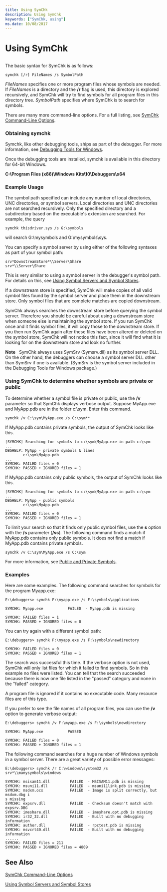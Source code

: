 ```yaml
---
title: Using SymChk
description: Using SymChk
keywords: ["SymChk, using"]
ms.date: 10/08/2017
---
```


# Using SymChk


## <span id="ddk_using_symchk_dtoolq"></span><span id="DDK_USING_SYMCHK_DTOOLQ"></span>

The basic syntax for SymChk is as follows:

```console
symchk [/r] FileNames /s SymbolPath 
```

*FileNames* specifies one or more program files whose symbols are needed. If *FileNames* is a directory and the **/r** flag is used, this directory is explored recursively, and SymChk will try to find symbols for all program files in this directory tree. *SymbolPath* specifies where SymChk is to search for symbols.

There are many more command-line options. For a full listing, see [SymChk Command-Line Options](symchk-command-line-options.md).

### Obtaining symchk

Symchk, like other debugging tools, ships as part of the debugger. For more information, see [Debugging Tools for Windows](debugger-download-tools.md).

Once the debugging tools are installed, symchk is available in this directory for 64-bit Windows.

**C:\\Program Files (x86)\\Windows Kits\\10\\Debuggers\\x64**

### Example Usage

The symbol path specified can include any number of local directories, UNC directories, or symbol servers. Local directories and UNC directories are not searched recursively. Only the specified directory and a subdirectory based on the executable's extension are searched. For example, the query

```console
symchk thisdriver.sys /s G:\symbols 
```

will search G:\\mysymbols and G:\\mysymbols\\sys.


You can specify a symbol server by using either of the following syntaxes as part of your symbol path:

```console
srv*DownstreamStore*\\Server\Share
srv*\\Server\Share
```

This is very similar to using a symbol server in the debugger's symbol path. For details on this, see [Using Symbol Servers and Symbol Stores](symbol-stores-and-symbol-servers.md).

If a downstream store is specified, SymChk will make copies of all valid symbol files found by the symbol server and place them in the downstream store. Only symbol files that are complete matches are copied downstream.

SymChk always searches the downstream store before querying the symbol server. Therefore you should be careful about using a downstream store when someone else is maintaining the symbol store. If you run SymChk once and it finds symbol files, it will copy those to the downstream store. If you then run SymChk again after these files have been altered or deleted on the symbol store, SymChk will not notice this fact, since it will find what it is looking for on the downstream store and look no further.

**Note**   SymChk always uses SymSrv (Symsrv.dll) as its symbol server DLL. On the other hand, the debuggers can choose a symbol server DLL other than SymSrv if one is available. (SymSrv is the symbol server included in the Debugging Tools for Windows package.)
 

### <span id="Using_SymChk_to_determine_whether_symbols_are_private_or_public"></span><span id="using_symchk_to_determine_whether_symbols_are_private_or_public"></span><span id="USING_SYMCHK_TO_DETERMINE_WHETHER_SYMBOLS_ARE_PRIVATE_OR_PUBLIC"></span>Using SymChk to determine whether symbols are private or public

To determine whether a symbol file is private or public, use the **/v** parameter so that SymChk displays verbose output. Suppose MyApp.exe and MyApp.pdb are in the folder c:\\sym. Enter this command.

```console
symchk /v C:\sym\MyApp.exe /s C:\sym**
```

If MyApp.pdb contains private symbols, the output of SymChk looks like this.

```console
[SYMCHK] Searching for symbols to c:\sym\MyApp.exe in path c:\sym
...
DBGHELP: MyApp - private symbols & lines
        c:\sym\MyApp.pdb
...
SYMCHK: FAILED files = 0
SYMCHK: PASSED + IGNORED files = 1
```

If MyApp.pdb contains only public symbols, the output of SymChk looks like this.

```console
[SYMCHK] Searching for symbols to c:\sym\MyApp.exe in path c:\sym
...
DBGHELP: MyApp - public symbols
        c:\sym\MyApp.pdb
...
SYMCHK: FAILED files = 0
SYMCHK: PASSED + IGNORED files = 1
```

To limit your search so that it finds only public symbol files, use the **s** option with the **/s** parameter (**/ss**). The following command finds a match if MyApp.pdb contains only public symbols. It does not find a match if MyApp.pdb contains private symbols.

```console
symchk /v C:\sym\MyApp.exe /s C:\sym
```

For more information, see [Public and Private Symbols](public-and-private-symbols.md).

### <span id="examples"></span><span id="EXAMPLES"></span>Examples

Here are some examples. The following command searches for symbols for the program Myapp.exe:

```console
E:\debuggers> symchk F:\myapp.exe /s F:\symbols\applications 

SYMCHK: Myapp.exe           FAILED  - Myapp.pdb is missing

SYMCHK: FAILED files = 1
SYMCHK: PASSED + IGNORED files = 0
```

You can try again with a different symbol path:

```console
E:\debuggers> symchk F:\myapp.exe /s F:\symbols\newdirectory 

SYMCHK: FAILED files = 0
SYMCHK: PASSED + IGNORED files = 1
```

The search was successful this time. If the verbose option is not used, SymChk will only list files for which it failed to find symbols. So in this example no files were listed. You can tell that the search succeeded because there is now one file listed in the "passed" category and none in the "failed" category.

A program file is ignored if it contains no executable code. Many resource files are of this type.

If you prefer to see the file names of all program files, you can use the **/v** option to generate verbose output:

```console
E:\debuggers> symchk /v F:\myapp.exe /s F:\symbols\newdirectory 

SYMCHK: MyApp.exe           PASSED

SYMCHK: FAILED files = 0
SYMCHK: PASSED + IGNORED files = 1
```

The following command searches for a huge number of Windows symbols in a symbol server. There are a great variety of possible error messages:

```console
E:\debuggers> symchk /r C:\windows\system32 /s srv*\\manysymbols\windows 

SYMCHK: msisam11.dll         FAILED  - MSISAM11.pdb is missing
SYMCHK: msuni11.dll          FAILED  - msuni11link.pdb is missing
SYMCHK: msdxm.ocx            FAILED  - Image is split correctly, but msdxm.dbg i
s missing
SYMCHK: expsrv.dll           FAILED  - Checksum doesn't match with expsrv.DBG
SYMCHK: imeshare.dll         FAILED  - imeshare.opt.pdb is missing
SYMCHK: ir32_32.dll          FAILED  - Built with no debugging information
SYMCHK: author.dll           FAILED  - rpctest.pdb is missing
SYMCHK: msvcrt40.dll         FAILED  - Built with no debugging information
......
SYMCHK: FAILED files = 211
SYMCHK: PASSED + IGNORED files = 4809
```

## See Also

[SymChk Command-Line Options](symchk-command-line-options.md)

[Using Symbol Servers and Symbol Stores](symbol-stores-and-symbol-servers.md)


 





